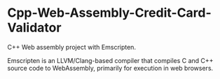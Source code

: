 # Cpp-Web-Assembly-Credit-Card-Validator
C++ Web assembly project with Emscripten. 


Emscripten is an LLVM/Clang-based compiler that compiles C and C++ source code to WebAssembly, primarily for execution in web browsers. 
